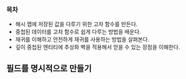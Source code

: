 ### 목차
- 해시 맵에 저장된 값을 다루기 위한 고차 함수를 만든다.
- 중첩된 데이터를 고차 함수로 쉽게 다루는 방법을 배운다.
- 재귀를 이해하고 안전하게 재귀를 사용하는 방법을 살펴본다.
- 깊이 중첩된 엔티티에 추상화 벽을 적용해서 얻을 수 있는 장점을 이해한다.

## 필드를 명시적으로 만들기

